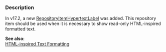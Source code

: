 <h3>Description</h3>

<p>In v17.2, a new <a href="https://docs.devexpress.com/WindowsForms/DevExpress.XtraEditors.Repository.RepositoryItemHypertextLabel">RepositoryItemHypertextLabel</a> was added. This repository item should be used when it is necessary to show read-only HTML-inspired formatted text.</p>

<p><b>See also</b>:<br />
<a href="https://docs.devexpress.com/WindowsForms/4874/common-features/html-text-formatting">HTML-inspired Text Formatting</a></p>


